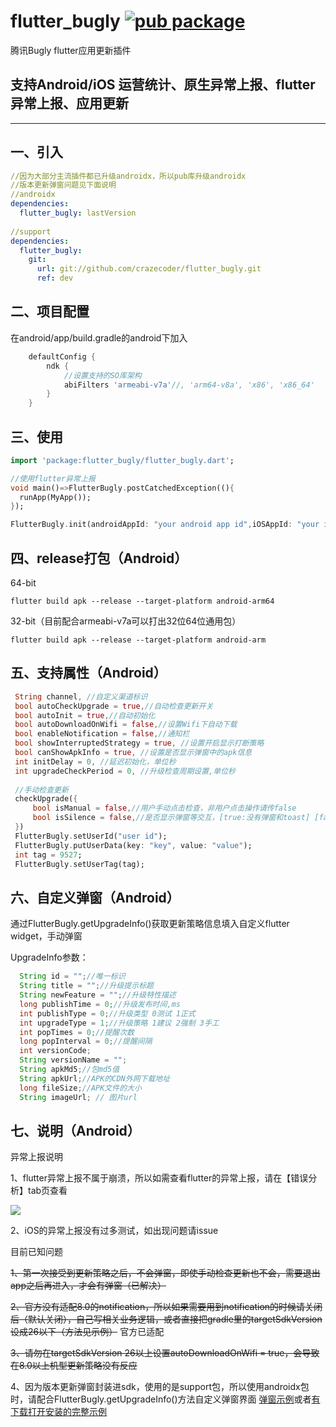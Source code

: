# flutter_bugly [![pub package](https://img.shields.io/pub/v/flutter_bugly.svg)](https://pub.dartlang.org/packages/flutter_bugly)


腾讯Bugly flutter应用更新插件

## 支持Android/iOS 运营统计、原生异常上报、flutter异常上报、应用更新

---

一、引入
--
```yaml
//因为大部分主流插件都已升级androidx，所以pub库升级androidx
//版本更新弹窗问题见下面说明
//androidx 
dependencies:
  flutter_bugly: lastVersion
  
//support
dependencies:
  flutter_bugly:
    git:
      url: git://github.com/crazecoder/flutter_bugly.git
      ref: dev
```

二、项目配置
---
在android/app/build.gradle的android下加入

```gradle
    defaultConfig {
        ndk {
            //设置支持的SO库架构
            abiFilters 'armeabi-v7a'//, 'arm64-v8a', 'x86', 'x86_64'
        }
    }
```

三、使用
----
```dart
import 'package:flutter_bugly/flutter_bugly.dart';

//使用flutter异常上报
void main()=>FlutterBugly.postCatchedException((){
  runApp(MyApp());
});

FlutterBugly.init(androidAppId: "your android app id",iOSAppId: "your iOS app id");

```

四、release打包（Android）
-----
64-bit
```
flutter build apk --release --target-platform android-arm64
```
32-bit（目前配合armeabi-v7a可以打出32位64位通用包）
```
flutter build apk --release --target-platform android-arm
```

五、支持属性（Android）
-----
```dart
 String channel, //自定义渠道标识
 bool autoCheckUpgrade = true,//自动检查更新开关
 bool autoInit = true,//自动初始化
 bool autoDownloadOnWifi = false,//设置Wifi下自动下载
 bool enableNotification = false,//通知栏
 bool showInterruptedStrategy = true, //设置开启显示打断策略
 bool canShowApkInfo = true, //设置是否显示弹窗中的apk信息
 int initDelay = 0, //延迟初始化，单位秒
 int upgradeCheckPeriod = 0, //升级检查周期设置,单位秒
 
 //手动检查更新
 checkUpgrade({
     bool isManual = false,//用户手动点击检查，非用户点击操作请传false
     bool isSilence = false,//是否显示弹窗等交互，[true:没有弹窗和toast] [false:有弹窗或toast]
 })
 FlutterBugly.setUserId("user id");
 FlutterBugly.putUserData(key: "key", value: "value");
 int tag = 9527;
 FlutterBugly.setUserTag(tag);
```
六、自定义弹窗（Android）
------
通过FlutterBugly.getUpgradeInfo()获取更新策略信息填入自定义flutter widget，手动弹窗

UpgradeInfo参数：
```java
  String id = "";//唯一标识
  String title = "";//升级提示标题
  String newFeature = "";//升级特性描述
  long publishTime = 0;//升级发布时间,ms
  int publishType = 0;//升级类型 0测试 1正式
  int upgradeType = 1;//升级策略 1建议 2强制 3手工
  int popTimes = 0;//提醒次数
  long popInterval = 0;//提醒间隔
  int versionCode;
  String versionName = "";
  String apkMd5;//包md5值
  String apkUrl;//APK的CDN外网下载地址
  long fileSize;//APK文件的大小
  String imageUrl; // 图片url

```

七、说明（Android）
-------
异常上报说明

1、flutter异常上报不属于崩溃，所以如需查看flutter的异常上报，请在【错误分析】tab页查看

![](https://github.com/crazecoder/flutter_bugly/blob/1ff1928b3215a8fa1c8fb99c3071692da322e278/screenshot/crash.png)


2、iOS的异常上报没有过多测试，如出现问题请issue

目前已知问题

~~1、第一次接受到更新策略之后，不会弹窗，即使手动检查更新也不会，需要退出app之后再进入，才会有弹窗（已解决）~~

~~2、官方没有适配8.0的notification，所以如果需要用到notification的时候请关闭后（默认关闭），自己写相关业务逻辑，或者直接把gradle里的targetSdkVersion设成26以下（方法见示例）~~ 官方已适配

~~3、请勿在targetSdkVersion 26以上设置autoDownloadOnWifi = true，会导致在8.0以上机型更新策略没有反应~~

4、因为版本更新弹窗封装进sdk，使用的是support包，所以使用androidx包时，请配合FlutterBugly.getUpgradeInfo()方法自定义弹窗界面 [弹窗示例](https://github.com/crazecoder/flutter_bugly/commit/6052890cee63ec1e433501e1149852878fd234de)或者[有下载打开安装的完整示例](https://github.com/crazecoder/testsocket/blob/master/lib/ui/home.dart)
